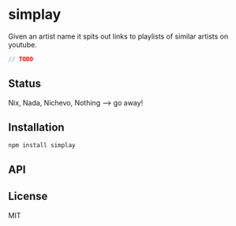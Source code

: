 # simplay

Given an artist name it spits out links to playlists of similar artists on youtube.

```js
// TODO
```

## Status

Nix, Nada, Nichevo, Nothing --> go away!
## Installation

    npm install simplay

## API


## License

MIT
